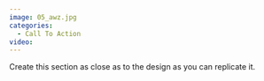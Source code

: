 ```yaml
---
image: 05_awz.jpg
categories:
  - Call To Action
video:
---
```

Create this section as close as to the design as you can replicate it.
